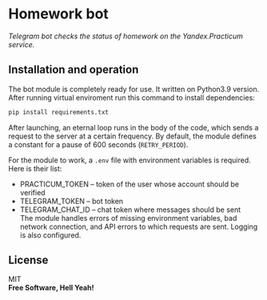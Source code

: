 # Homework bot
_Telegram bot checks the status of homework on the Yandex.Practicum service._

## Installation and operation
The bot module is completely ready for use. It written on Python3.9 version. After running virtual enviroment run this command to install dependencies:
```sh
pip install requirements.txt
```
After launching, an eternal loop runs in the body of the code, which sends a request to the server at a certain frequency. By default, the module defines a constant for a pause of 600 seconds (`RETRY_PERIOD`).  

For the module to work, a `.env` file with environment variables is required. Here is their list: 
- PRACTICUM_TOKEN – token of the user whose account should be verified
- TELEGRAM_TOKEN – bot token
- TELEGRAM_CHAT_ID – chat token where messages should be sent  
The module handles errors of missing environment variables, bad network connection, and API errors to which requests are sent. Logging is also configured.

## License
MIT  
**Free Software, Hell Yeah!**
